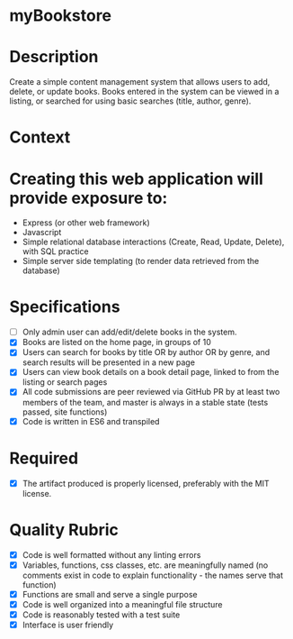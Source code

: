 # myBookstore

# Description

Create a simple content management system that allows users to add, delete, or update books. Books entered in the system can be viewed in a listing, or searched for using basic searches (title, author, genre).

# Context

# Creating this web application will provide exposure to:

- Express (or other web framework)
- Javascript
- Simple relational database interactions (Create, Read, Update, Delete), with SQL practice
- Simple server side templating (to render data retrieved from the database)

# Specifications

 - [ ] Only admin user can add/edit/delete books in the system.
 - [X] Books are listed on the home page, in groups of 10
 - [X] Users can search for books by title OR by author OR by genre, and search results will be presented in a new page
 - [X] Users can view book details on a book detail page, linked to from the listing or search pages
 - [X] All code submissions are peer reviewed via GitHub PR by at least two members of the team, and master is always in a stable state (tests passed, site functions)
 - [X] Code is written in ES6 and transpiled 

# Required

 - [X] The artifact produced is properly licensed, preferably with the MIT license.

# Quality Rubric

 - [X] Code is well formatted without any linting errors
 - [X] Variables, functions, css classes, etc. are meaningfully named (no comments exist in code to explain functionality - the names serve that function)
 - [X] Functions are small and serve a single purpose
 - [X] Code is well organized into a meaningful file structure
 - [X] Code is reasonably tested with a test suite
 - [X] Interface is user friendly

